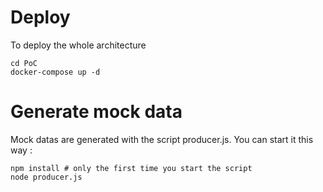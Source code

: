 # Deploy 
To deploy the whole architecture

```
cd PoC
docker-compose up -d
```

# Generate mock data
Mock datas are generated with the script producer.js. You can start it this way :

```
npm install # only the first time you start the script
node producer.js
```
